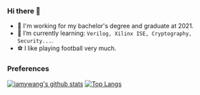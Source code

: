 ### Hi there 👋
- 🔭 I'm working for my bachelor's degree and graduate at 2021.
- 🌱 I’m currently learning: `Verilog, Xilinx ISE, Cryptography, Security...`.
- ⚽ I like playing football very much.

### Preferences
[![iamywang's github stats](https://github-readme-stats.vercel.app/api?username=iamywang&count_private=true&show_icons=true)]()
[![Top Langs](https://github-readme-stats.vercel.app/api/top-langs/?username=iamywang&layout=compact)]()

<!--
**iamywang/iamywang** is a ✨ _special_ ✨ repository because its `README.md` (this file) appears on your GitHub profile.

Here are some ideas to get you started:

- 🔭 I’m currently working on ...
- 🌱 I’m currently learning ...
- 👯 I’m looking to collaborate on ...
- 🤔 I’m looking for help with ...
- 💬 Ask me about ...
- 📫 How to reach me: ...
- 😄 Pronouns: ...
- ⚡ Fun fact: ...
-->
